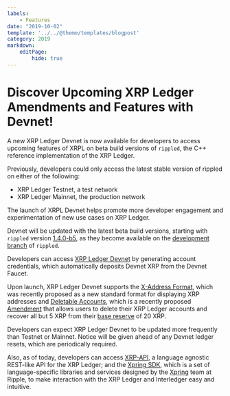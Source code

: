 ```yaml
---
labels:
    - Features
date: "2019-10-02"
template: '../../@theme/templates/blogpost'
category: 2019
markdown:
    editPage:
        hide: true
---
```

# Discover Upcoming XRP Ledger Amendments and Features with Devnet!

A new XRP Ledger Devnet is now available for developers to access upcoming features of XRPL on beta build versions of `rippled`, the C++ reference implementation of the XRP Ledger.

Previously, developers could only access the latest stable version of rippled on either of the following:

* XRP Ledger Testnet, a test network
* XRP Ledger Mainnet, the production network

The launch of XRPL Devnet helps promote more developer engagement and experimentation of new use cases on XRP Ledger.

Devnet will be updated with the latest beta build versions, starting with `rippled` version [1.4.0-b5](https://github.com/ripple/rippled/tree/develop/Builds), as they become available on the [development branch](https://github.com/ripple/rippled/tree/develop) of `rippled`.

Developers can access [XRP Ledger Devnet](https://xrpl.org/xrp-testnet-faucet.html) by generating account credentials, which automatically deposits Devnet XRP from the Devnet Faucet.

Upon launch, XRP Ledger Devnet supports the [X-Address Format](https://xrpaddress.info/), which was recently proposed as a new standard format for displaying XRP addresses and [Deletable Accounts](https://github.com/xrp-community/standards-drafts/issues/8), which is a recently proposed [Amendment](https://xrpl.org/amendments.html) that allows users to delete their XRP Ledger accounts and recover all but 5 XRP from their [base reserve](https://xrpl.org/reserves.html#base-reserve-and-owner-reserve) of 20 XRP.

Developers can expect XRP Ledger Devnet to be updated more frequently than Testnet or Mainnet. Notice will be given ahead of any Devnet ledger resets, which are periodically required.

Also, as of today, developers can access [XRP-API](https://xrpl.org/xrp-api.html), a language agnostic REST-like API for the XRP Ledger; and the [Xpring SDK](https://github.com/xpring-eng/Xpring-SDK), which is a set of language-specific libraries and services designed by the [Xpring](https://xpring.io/) team at Ripple, to make interaction with the XRP Ledger and Interledger easy and intuitive.
